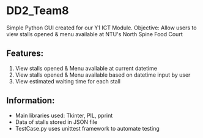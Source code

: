 # DD2_Team8

Simple Python GUI created for our Y1 ICT Module.
Objective: Allow users to view stalls opened & menu available at NTU's North Spine Food Court

## Features:
1. View stalls opened & Menu available at current datetime
2. View stalls opened & Menu available based on datetime input by user
3. View estimated waiting time for each stall

## Information:
- Main libraries used: Tkinter, PIL, pprint
- Data of stalls stored in JSON file
- TestCase.py uses unittest framework to automate testing
